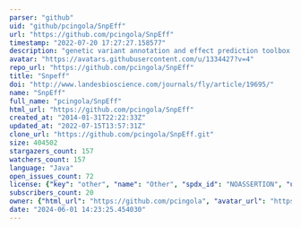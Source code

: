 ```yaml
---
parser: "github"
uid: "github/pcingola/SnpEff"
url: "https://github.com/pcingola/SnpEff"
timestamp: "2022-07-20 17:27:27.158577"
description: "genetic variant annotation and effect prediction toolbox - tool"
avatar: "https://avatars.githubusercontent.com/u/1334427?v=4"
repo_url: "https://github.com/pcingola/SnpEff"
title: "Snpeff"
doi: "http://www.landesbioscience.com/journals/fly/article/19695/"
name: "SnpEff"
full_name: "pcingola/SnpEff"
html_url: "https://github.com/pcingola/SnpEff"
created_at: "2014-01-31T22:22:33Z"
updated_at: "2022-07-15T13:57:31Z"
clone_url: "https://github.com/pcingola/SnpEff.git"
size: 404502
stargazers_count: 157
watchers_count: 157
language: "Java"
open_issues_count: 72
license: {"key": "other", "name": "Other", "spdx_id": "NOASSERTION", "url": null, "node_id": "MDc6TGljZW5zZTA="}
subscribers_count: 20
owner: {"html_url": "https://github.com/pcingola", "avatar_url": "https://avatars.githubusercontent.com/u/1334427?v=4", "login": "pcingola", "type": "User"}
date: "2024-06-01 14:23:25.454030"
---
```

